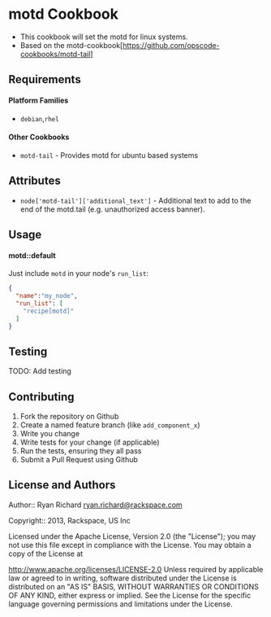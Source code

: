 motd Cookbook
=============
- This cookbook will set the motd for linux systems.
- Based on the motd-cookbook[https://github.com/opscode-cookbooks/motd-tail]

Requirements
------------
#### Platform Families
- `debian`,`rhel`

#### Other Cookbooks
- `motd-tail` - Provides motd for ubuntu based systems

Attributes
----------
- `node['motd-tail']['additional_text']` - Additional text to add to the end
  of the motd.tail (e.g. unauthorized access banner).

Usage
-----
#### motd::default
Just include `motd` in your node's `run_list`:

```json
{
  "name":"my_node",
  "run_list": [
    "recipe[motd]"
  ]
}
```
Testing
-------
TODO: Add testing 

Contributing
------------
1. Fork the repository on Github
2. Create a named feature branch (like `add_component_x`)
3. Write you change
4. Write tests for your change (if applicable)
5. Run the tests, ensuring they all pass
6. Submit a Pull Request using Github

License and Authors
-------------------
Author:: Ryan Richard ryan.richard@rackspace.com

Copyright:: 2013, Rackspace, US Inc

Licensed under the Apache License, Version 2.0 (the "License"); you may not use this file except in compliance with the License. You may obtain a copy of the License at

http://www.apache.org/licenses/LICENSE-2.0
Unless required by applicable law or agreed to in writing, software distributed under the License is distributed on an "AS IS" BASIS, WITHOUT WARRANTIES OR CONDITIONS OF ANY KIND, either express or implied. See the License for the specific language governing permissions and limitations under the License.
